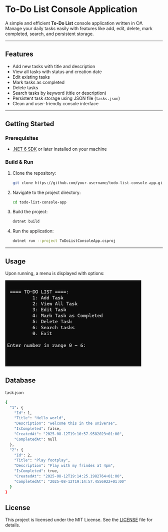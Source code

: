 # To-Do List Console Application

A simple and efficient **To-Do List** console application written in C#.  
Manage your daily tasks easily with features like add, edit, delete, mark completed, search, and persistent storage.

---

## Features

- Add new tasks with title and description
- View all tasks with status and creation date
- Edit existing tasks
- Mark tasks as completed
- Delete tasks
- Search tasks by keyword (title or description)
- Persistent task storage using JSON file (`tasks.json`)
- Clean and user-friendly console interface

---

## Getting Started

### Prerequisites

- [.NET 6 SDK](https://dotnet.microsoft.com/en-us/download) or later installed on your machine

### Build & Run

1. Clone the repository:
    ```bash
    git clone https://github.com/your-username/todo-list-console-app.git
    ```
2. Navigate to the project directory:
    ```bash
    cd todo-list-console-app
    ```
3. Build the project:
    ```bash
    dotnet build
    ```
4. Run the application:
    ```bash
    dotnet run --project ToDoListConsoleApp.csproj
    ```

---

## Usage

Upon running, a menu is displayed with options:

![screenshot](image/1.1.png)

## Database 
task.json 

```bash
{
  "1": {
    "Id": 1,
    "Title": "Hello world",
    "Description": "welcome this in the universe",
    "IsCompleted": false,
    "CreatedAt": "2025-08-12T19:10:57.9582023+01:00",
    "CompletedAt": null
  },
  "2": {
    "Id": 2,
    "Title": "Play footplay",
    "Description": "Play with my frindes at 4pm",
    "IsCompleted": true,
    "CreatedAt": "2025-08-12T19:14:25.1982764+01:00",
    "CompletedAt": "2025-08-12T19:14:57.4556922+01:00"
  }
}

```
## License

This project is licensed under the MIT License. See the [LICENSE](LICENSE) file for details.